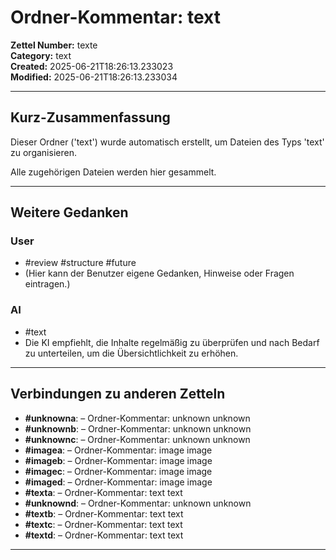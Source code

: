 # Ordner-Kommentar: text

**Zettel Number:** texte  
**Category:** text  
**Created:** 2025-06-21T18:26:13.233023  
**Modified:** 2025-06-21T18:26:13.233034  

---

## Kurz-Zusammenfassung
Dieser Ordner ('text') wurde automatisch erstellt, um Dateien des Typs 'text' zu organisieren.

Alle zugehörigen Dateien werden hier gesammelt.

---

## Weitere Gedanken

### User
- #review #structure #future
- (Hier kann der Benutzer eigene Gedanken, Hinweise oder Fragen eintragen.)

### AI
- #text
- Die KI empfiehlt, die Inhalte regelmäßig zu überprüfen und nach Bedarf zu unterteilen, um die Übersichtlichkeit zu erhöhen.

---

## Verbindungen zu anderen Zetteln

- **#unknowna**:  – Ordner-Kommentar: unknown unknown
- **#unknownb**:  – Ordner-Kommentar: unknown unknown
- **#unknownc**:  – Ordner-Kommentar: unknown unknown
- **#imagea**:  – Ordner-Kommentar: image image
- **#imageb**:  – Ordner-Kommentar: image image
- **#imagec**:  – Ordner-Kommentar: image image
- **#imaged**:  – Ordner-Kommentar: image image
- **#texta**:  – Ordner-Kommentar: text text
- **#unknownd**:  – Ordner-Kommentar: unknown unknown
- **#textb**:  – Ordner-Kommentar: text text
- **#textc**:  – Ordner-Kommentar: text text
- **#textd**:  – Ordner-Kommentar: text text

---
